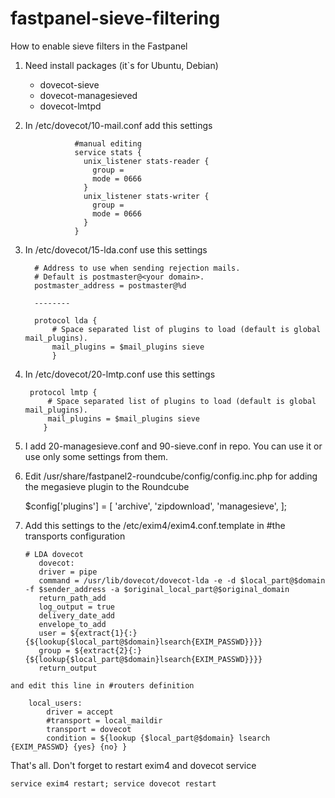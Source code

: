# fastpanel-sieve-filtering
How to enable sieve filters in the Fastpanel

1. Need install packages (it`s for Ubuntu, Debian)
   *  dovecot-sieve
   *  dovecot-managesieved
   *  dovecot-lmtpd
  
2. Іn /etc/dovecot/10-mail.conf add this settings

                  #manual editing
                  service stats {
                    unix_listener stats-reader {
                      group = 
                      mode = 0666
                    }
                    unix_listener stats-writer {
                      group = 
                      mode = 0666
                    }
                  }

 3. Іn /etc/dovecot/15-lda.conf use this settings

          # Address to use when sending rejection mails.
          # Default is postmaster@<your domain>.
          postmaster_address = postmaster@%d

          --------

          protocol lda {
              # Space separated list of plugins to load (default is global mail_plugins).
              mail_plugins = $mail_plugins sieve
              }

  4. In /etc/dovecot/20-lmtp.conf  use this settings

          protocol lmtp {
              # Space separated list of plugins to load (default is global mail_plugins).
              mail_plugins = $mail_plugins sieve
             }
  
  5. I add 20-managesieve.conf and 90-sieve.conf in repo. You can use it or use only some settings from them.

  6. Edit /usr/share/fastpanel2-roundcube/config/config.inc.php for adding the megasieve plugin to the Roundcube

        $config['plugins'] = [
                      \'archive\',
                      \'zipdownload\',
                      \'managesieve\',
                        ];
  
  7. Add this settings to the /etc/exim4/exim4.conf.template in #the transports configuration

         # LDA dovecot
            dovecot:
          	driver = pipe
          	command = /usr/lib/dovecot/dovecot-lda -e -d $local_part@$domain -f $sender_address -a $original_local_part@$original_domain
          	return_path_add
          	log_output = true
          	delivery_date_add
          	envelope_to_add
          	user = ${extract{1}{:}{${lookup{$local_part@$domain}lsearch{EXIM_PASSWD}}}}
          	group = ${extract{2}{:}{${lookup{$local_part@$domain}lsearch{EXIM_PASSWD}}}}
          	return_output
    
    and edit this line in #routers definition

        local_users:
            driver = accept
            #transport = local_maildir
            transport = dovecot
            condition = ${lookup {$local_part@$domain} lsearch {EXIM_PASSWD} {yes} {no} }

That's all.
Don't forget to restart exim4 and dovecot service

    service exim4 restart; service dovecot restart
  
  

